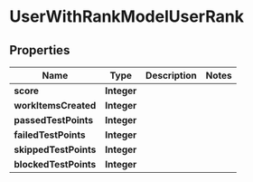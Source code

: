 

# UserWithRankModelUserRank


## Properties

| Name | Type | Description | Notes |
|------------ | ------------- | ------------- | -------------|
|**score** | **Integer** |  |  |
|**workItemsCreated** | **Integer** |  |  |
|**passedTestPoints** | **Integer** |  |  |
|**failedTestPoints** | **Integer** |  |  |
|**skippedTestPoints** | **Integer** |  |  |
|**blockedTestPoints** | **Integer** |  |  |



